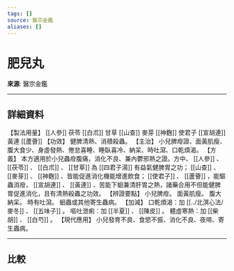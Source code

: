 ```yaml
---
tags: []
source: 醫宗金鑑
aliases: []
---
```


# 肥兒丸

**來源**: 醫宗金鑑  

---

## 詳細資料
【製法用量】 [[人參]] 茯苓 [[白朮]] 甘草 [[山查]] 麥芽 [[神麴]] 使君子 [[宣胡連]] 黃連 [[蘆薈]] 【功效】
健脾清熱、消積殺蟲。
【主治】
小兒脾疳證、面黃肌瘦、腹大食少、身虛發熱、倦怠喜睡、睡臥喜冷、納呆、時吐瀉、口乾煩渴。
【方義】
本方適用於小兒蟲疳腹痛，消化不良、兼內鬱邪熱之證。方中、 [[人參]] 、 [[茯苓]] 、 [[白朮]] 、 [[甘草]] 為 [[四君子湯]] 有益氣健脾胃之功； [[山查]] 、 [[麥芽]] 、 [[神麴]] 、皆能促進消化機能增進飲食； [[使君子]] 、 [[蘆薈]] ，能驅蟲消疳， [[宣胡連]] 、 [[黃連]] 、苦能下蛔兼清肝胃之熱，諸藥合用不但能健脾胃促進消化，且有清熱殺蟲之功效。
【辨證要點】
小兒脾疳。
面黃肌瘦。
腹大納呆。
時有吐瀉。
蛔蟲或其他寄生蟲病。
【加減】
口乾煩渴：加 [[../北溟心法/麥冬]] 、 [[五味子]] 。
嘔吐泄痢：加 [[半夏]] 、 [[陳皮]] 。
體虛寒熱：加 [[柴胡]] 、 [[白芍]] 。
【現代應用】
小兒發育不良、食慾不振、消化不良、夜啼、寄生蟲病。

---

## 比較
